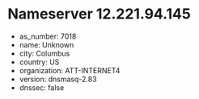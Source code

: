 # Nameserver 12.221.94.145

* as_number: 7018
* name: Unknown
* city: Columbus
* country: US
* organization: ATT-INTERNET4
* version: dnsmasq-2.83
* dnssec: false
